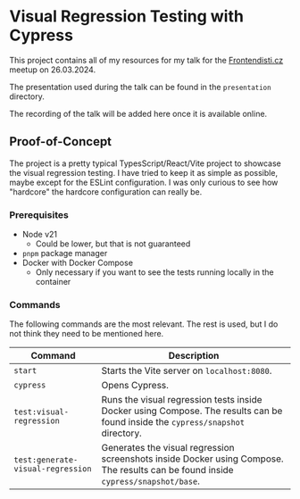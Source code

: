 # Visual Regression Testing with Cypress

This project contains all of my resources for my talk for the [Frontendisti.cz](https://frontendisti.cz/) meetup on 26.03.2024.

The presentation used during the talk can be found in the `presentation` directory.

The recording of the talk will be added here once it is available online.

## Proof-of-Concept

The project is a pretty typical TypesScript/React/Vite project to showcase the visual regression testing. I have tried to keep it as simple as possible, maybe except for the ESLint configuration. I was only curious to see how "hardcore" the hardcore configuration can really be.

### Prerequisites

- Node v21
  - Could be lower, but that is not guaranteed
- `pnpm` package manager
- Docker with Docker Compose
  - Only necessary if you want to see the tests running locally in the container

### Commands

The following commands are the most relevant. The rest is used, but I do not think they need to be mentioned here.

| Command                           | Description                                                                                                                       |
| --------------------------------- | --------------------------------------------------------------------------------------------------------------------------------- |
| `start`                           | Starts the Vite server on `localhost:8080`.                                                                                       |
| `cypress`                         | Opens Cypress.                                                                                                                    |
| `test:visual-regression`          | Runs the visual regression tests inside Docker using Compose. The results can be found inside the `cypress/snapshot` directory.   |
| `test:generate-visual-regression` | Generates the visual regression screenshots inside Docker using Compose. The results can be found inside `cypress/snapshot/base`. |
